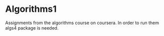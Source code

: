 # Algorithms1

Assignments from the algorithms course on coursera.
In order to run them algs4 package is needed.

